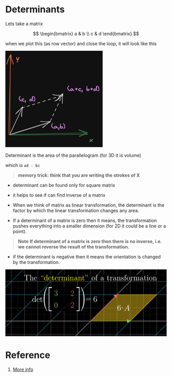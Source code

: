 # Determinants

Lets take a matrix

$$
\begin{bmatrix}
a & b \\
c & d
\end{bmatrix}
$$

when we plot this (as row vector) and close the loop, it will look like this

![image matrix plotter as vector](./img/006_determinant.excalidraw.png)

Determinant is the area of the parallelogram (for 3D it is volume)

which is `ad - bc` 

> **memory trick: think that you are writing the strokes of X**

* determinant can be found only for square matrix
* it helps to see if can find inverse of a matrix

* When we think of matrix as linear transformation, the determinant is the factor by which the linear transformation changes any area. 

* If a determinant of a matrix is zero then it means, the transformation pushes everything into a smaller dimension (for 2D it could be a line or a point).


> **Note**
> **If determinant of a matrix is zero then there is no inverse, i.e. we cannot reverse the result of the transformation.**


* if the determinant is negative then it means the orientation is changed by the transformation.

![](img/006.Determinants-0902155044.png)
# Reference
1. [More info](https://www.mathsisfun.com/algebra/matrix-determinant.html)